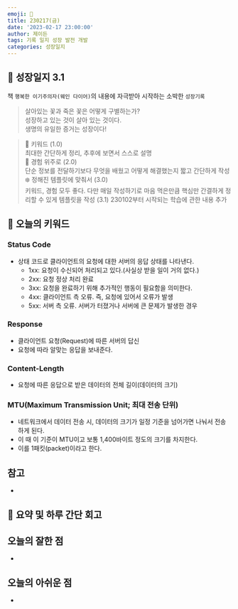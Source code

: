 ```yaml
---
emoji: 🌱
title: 230217(금)
date: '2023-02-17 23:00:00'
author: 제이든
tags: 기록 일지 성장 발전 개발
categories: 성장일지
---
```


## 🎄 성장일지 3.1

책 `행복한 이기주의자(웨인 다이어)`의 내용에 자극받아 시작하는 소박한 `성장기록`

> 살아있는 꽃과 죽은 꽃은 어떻게 구별하는가?<br/>
> 성장하고 있는 것이 살아 있는 것이다.<br/>
> 생명의 유일한 증거는 성장이다!

> 🌳 키워드 (1.0)<br/>
> 최대한 간단하게 정리, 추후에 보면서 스스로 설명<br/>
> 🍉 경험 위주로 (2.0)<br/>
> 단순 정보를 전달하기보다 무엇을 배웠고 어떻게 해결했는지 짧고 간단하게 작성<br/>
> ❄️ 정해진 템플릿에 맞춰서 (3.0)<br/>
> 키워드, 경험 모두 좋다. 다만 매일 작성하기로 마음 먹은만큼 핵심만 간결하게 정리할 수 있게 템플릿을 작성
> (3.1) 230102부터 시작되는 학습에 관한 내용 추가

## 🔑 오늘의 키워드

### Status Code

- 상태 코드로 클라이언트의 요청에 대한 서버의 응답 상태를 나타낸다.
  - 1xx: 요청이 수신되어 처리되고 있다.(사실상 받을 일이 거의 없다.)
  - 2xx: 요청 정상 처리 완료
  - 3xx: 요청을 완료하기 위해 추가적인 행동이 필요함을 의미한다.
  - 4xx: 클라이언트 측 오류. 즉, 요청에 있어서 오류가 발생
  - 5xx: 서버 측 오류. 서버가 터졌거나 서버에 큰 문제가 발생한 경우

### Response

- 클라이언트 요청(Request)에 따른 서버의 답신
- 요청에 따라 알맞는 응답을 보내준다.

### Content-Length

- 요청에 따른 응답으로 받은 데이터의 전체 길이(데이터의 크기)

### MTU(Maximum Transmission Unit; 최대 전송 단위)

- 네트워크에서 데이터 전송 시, 데이터의 크기가 일정 기준을 넘어가면 나눠서 전송하게 된다.
- 이 때 이 기준이 MTU이고 보통 1,400바이트 정도의 크기를 차지한다.
- 이를 1패킷(packet)이라고 한다.

## 참고

- 

## 📝 요약 및 하루 간단 회고


## 오늘의 잘한 점

-

## 오늘의 아쉬운 점

- 

```toc

```
